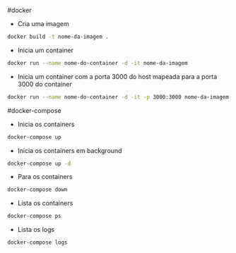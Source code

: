 #docker

- Cria uma imagem

```bash
docker build -t nome-da-imagem .
``` 

- Inicia um container

```bash 
docker run --name nome-do-container -d -it nome-da-imagem 
``` 

- Inicia um container com a porta 3000 do host mapeada para a porta 3000 do container

```bash
docker run --name nome-do-container -d -it -p 3000:3000 nome-da-imagem 
``` 

#docker-compose

- Inicia os containers

```bash
docker-compose up
``` 

- Inicia os containers em background

```bash
docker-compose up -d
``` 

- Para os containers

```bash
docker-compose down
``` 

- Lista os containers

```bash
docker-compose ps
``` 

- Lista os logs

```bash
docker-compose logs
``` 
